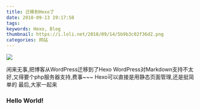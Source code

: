 ```yaml
---
title: 迁移到Hexo了
date: 2018-09-13 19:17:58
tags:
keywords: Hexo, Blog
thumbnail: https://i.loli.net/2018/09/14/5b9b3c02f36d2.png
categories: 网站
---
```

![](https://i.loli.net/2018/09/14/5b9b3b06d269f.png)

闲来无事,把博客从WordPress迁移到了Hexo
WordPress对Markdown支持不太好,又得要个php服务器支持,费事\~\~\~
Hexo可以直接是用静态页面管理,还是挺简单的
最后,大家一起来

### Hello World!

